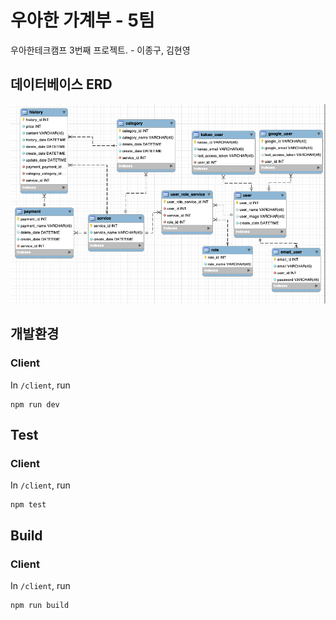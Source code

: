# 우아한 가계부 - 5팀

우아한테크캠프 3번째 프로젝트. - 이종구, 김현영

## 데이터베이스 ERD

<img src="./assets/erd.png" alt="데이터베이스 ERD">

## 개발환경

### Client

In `/client`, run

```shell
npm run dev
```

## Test

### Client

In `/client`, run

```shell
npm test
```

## Build

### Client

In `/client`, run

```shell
npm run build
```
